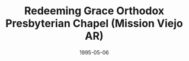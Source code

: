 ---
date: &id001 1995-05-06
end_date: null
location:
  address: Mission Viejo
  city: Mission Viejo
  state: AR
minister:
- end: 2000-12-31
  name: William Baldwin
  start: 1996-01-01
  type: Evangelist
- end: 2006-12-31
  name: Douglas L. Watson
  start: 2003-01-01
  type: Evangelist
ministers:
- William Baldwin
- Douglas L. Watson
name: Redeeming Grace Orthodox Presbyterian Chapel
names: null
origination_date: *id001
raw_data: "AR  Mission Viejo\n\nRedeeming Grace Orthodox Presbyterian Chapel  (May\
  \ 6, 1995\u20132006)\nEvangelists: William Baldwin, 1996\u20132000\nDouglas L. Watson,\
  \ 2003\u20136"
received_from: null
states:
- AR
status:
  active: false
  end_date: 2006-12-31
  reason: null
  received_from: null
  withdrawal_to: null
title: Redeeming Grace Orthodox Presbyterian Chapel (Mission Viejo AR)
year_established:
- 1995

---